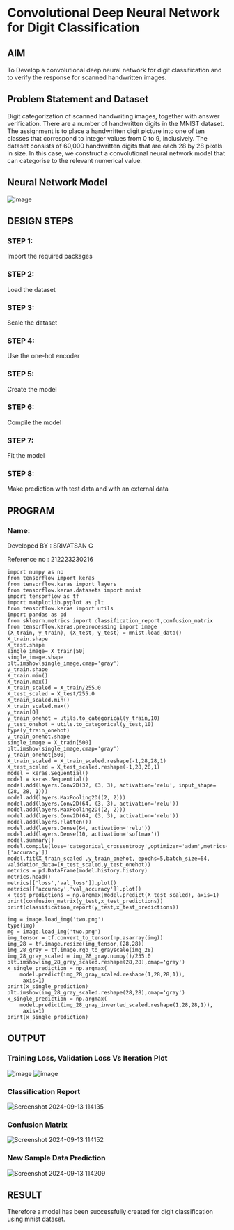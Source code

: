 # Convolutional Deep Neural Network for Digit Classification

## AIM

To Develop a convolutional deep neural network for digit classification and to verify the response for scanned handwritten images.

## Problem Statement and Dataset
Digit categorization of scanned handwriting images, together with answer verification.
There are a number of handwritten digits in the MNIST dataset. The assignment is to place a handwritten digit picture into one of ten classes that correspond to integer values from 0 to 9, inclusively. The dataset consists of 60,000 handwritten digits that are each 28 by 28 pixels in size. In this case, we construct a convolutional neural network model that can categorise to the relevant numerical value.
## Neural Network Model

![image](https://github.com/user-attachments/assets/4321be8a-d17b-4405-aa33-6494fec79bd4)



## DESIGN STEPS

### STEP 1: 

Import the required packages

### STEP 2: 

Load the dataset

### STEP 3: 

Scale the dataset

### STEP 4: 

Use the one-hot encoder

### STEP 5: 

Create the model

### STEP 6: 

Compile the model

### STEP 7: 

Fit the model

### STEP 8: 

Make prediction with test data and with an external data
## PROGRAM

### Name:
Developed BY : SRIVATSAN G

Reference no : 212223230216


```
import numpy as np
from tensorflow import keras
from tensorflow.keras import layers
from tensorflow.keras.datasets import mnist
import tensorflow as tf
import matplotlib.pyplot as plt
from tensorflow.keras import utils
import pandas as pd
from sklearn.metrics import classification_report,confusion_matrix
from tensorflow.keras.preprocessing import image
(X_train, y_train), (X_test, y_test) = mnist.load_data()
X_train.shape
X_test.shape
single_image= X_train[50]
single_image.shape
plt.imshow(single_image,cmap='gray')
y_train.shape
X_train.min()
X_train.max()
X_train_scaled = X_train/255.0
X_test_scaled = X_test/255.0
X_train_scaled.min()
X_train_scaled.max()
y_train[0]
y_train_onehot = utils.to_categorical(y_train,10)
y_test_onehot = utils.to_categorical(y_test,10)
type(y_train_onehot)
y_train_onehot.shape
single_image = X_train[500]
plt.imshow(single_image,cmap='gray')
y_train_onehot[500]
X_train_scaled = X_train_scaled.reshape(-1,28,28,1)
X_test_scaled = X_test_scaled.reshape(-1,28,28,1)
model = keras.Sequential()
model = keras.Sequential()
model.add(layers.Conv2D(32, (3, 3), activation='relu', input_shape=(28, 28, 1)))
model.add(layers.MaxPooling2D((2, 2)))
model.add(layers.Conv2D(64, (3, 3), activation='relu'))
model.add(layers.MaxPooling2D((2, 2)))
model.add(layers.Conv2D(64, (3, 3), activation='relu'))
model.add(layers.Flatten())
model.add(layers.Dense(64, activation='relu'))
model.add(layers.Dense(10, activation='softmax'))
model.summary()
model.compile(loss='categorical_crossentropy',optimizer='adam',metrics=['accuracy'])
model.fit(X_train_scaled ,y_train_onehot, epochs=5,batch_size=64, validation_data=(X_test_scaled,y_test_onehot))
metrics = pd.DataFrame(model.history.history)
metrics.head()
metrics[['loss','val_loss']].plot()
metrics[['accuracy','val_accuracy']].plot()
x_test_predictions = np.argmax(model.predict(X_test_scaled), axis=1)
print(confusion_matrix(y_test,x_test_predictions))
print(classification_report(y_test,x_test_predictions))

img = image.load_img('two.png')
type(img)
mg = image.load_img('two.png')
img_tensor = tf.convert_to_tensor(np.asarray(img))
img_28 = tf.image.resize(img_tensor,(28,28))
img_28_gray = tf.image.rgb_to_grayscale(img_28)
img_28_gray_scaled = img_28_gray.numpy()/255.0
plt.imshow(img_28_gray_scaled.reshape(28,28),cmap='gray')
x_single_prediction = np.argmax(
    model.predict(img_28_gray_scaled.reshape(1,28,28,1)),
     axis=1)
print(x_single_prediction)
plt.imshow(img_28_gray_scaled.reshape(28,28),cmap='gray') 
x_single_prediction = np.argmax(
    model.predict(img_28_gray_inverted_scaled.reshape(1,28,28,1)),
     axis=1)
print(x_single_prediction)
  ```   
## OUTPUT

### Training Loss, Validation Loss Vs Iteration Plot

![image](https://github.com/user-attachments/assets/a776ddc5-c4c4-45a8-b561-da6b1fc0095f)
![image](https://github.com/user-attachments/assets/61c489bc-9cee-4385-9cce-d39096414708)


### Classification Report

![Screenshot 2024-09-13 114135](https://github.com/user-attachments/assets/54d11c4e-ea36-489a-9cfe-16417568d2de)


### Confusion Matrix


![Screenshot 2024-09-13 114152](https://github.com/user-attachments/assets/0ef82168-c146-4a2c-b985-fcff710549db)


### New Sample Data Prediction
![Screenshot 2024-09-13 114209](https://github.com/user-attachments/assets/7c7352c3-5d21-4948-b2bc-a4a7d9284e2c)




## RESULT
Therefore a model has been successfully created for digit classification using mnist dataset.
